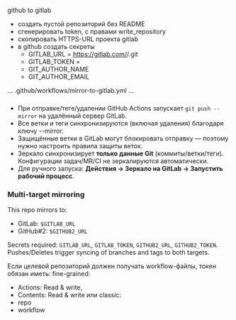 github to gitlab

- создать пустой репозиторий без README
- сгенерировать token, с правами write_repository
- скопировать HTTPS-URL проекта gitlab
- в github создать секреты
  - GITLAB_URL = https://gitlab.com/<group>/<project>.git
  - GITLAB_TOKEN = <PAT FROM GITLAB>
  - GIT_AUTHOR_NAME
  - GIT_AUTHOR_EMAIL

...
.github/workflows/mirror-to-gitlab.yml
...

###
- При отправке/теге/удалении GitHub Actions запускает `git push --mirror` на удалённый сервер GitLab.
- Все ветки и теги синхронизируются (включая удаления) благодаря ключу --mirror.
- Защищённые ветки в GitLab могут блокировать отправку — поэтому нужно настроить правила защиты веток.
- Зеркало синхронизирует **только данные Git** (коммиты/ветки/теги). Конфигурации задач/MR/CI не зеркалируются автоматически.
- Для ручного запуска: **Действия -> Зеркало на GitLab -> Запустить рабочий процесс**.

### Multi-target mirroring
This repo mirrors to:
- GitLab: `$GITLAB_URL`
- GitHub#2: `$GITHUB2_URL`

Secrets required: `GITLAB_URL`, `GITLAB_TOKEN`, `GITHUB2_URL`, `GITHUB2_TOKEN`.
Pushes/Deletes trigger syncing of branches and tags to both targets.

Если целевой репозиторий должен получать workflow-файлы, токен обязан иметь:
fine-grained: 
- Actions: Read & write, 
- Contents: Read & write
или 
classic: 
- repo 
- workflow
